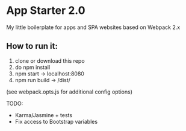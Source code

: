 # App Starter 2.0
My little boilerplate for apps and SPA websites based on Webpack 2.x


## How to run it:
1. clone or download this repo
2. do npm install
3. npm start -> localhost:8080
4. npm run build -> /dist/

(see webpack.opts.js for additional config options)

TODO: 
- Karma/Jasmine + tests
- Fix access to Bootstrap variables

